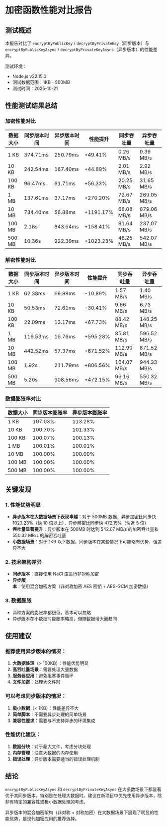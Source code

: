 # 加密函数性能对比报告

## 测试概述

本报告对比了 `encryptByPublicKey` / `decryptByPrivateKey`（同步版本）与 `encryptByPublicKeyAsync` / `decryptByPrivateKeyAsync`（异步版本）的性能差异。

测试环境：

- Node.js v22.15.0
- 测试数据范围：1KB - 500MB
- 测试时间：2025-10-21

## 性能测试结果总结

### 加密性能对比

| 数据大小 | 同步版本时间 | 异步版本时间 | 性能提升  | 同步吞吐量 | 异步吞吐量  |
| -------- | ------------ | ------------ | --------- | ---------- | ----------- |
| 1 KB     | 374.71ms     | 250.79ms     | +49.41%   | 0.26 MB/s  | 0.39 MB/s   |
| 10 KB    | 242.54ms     | 167.40ms     | +44.89%   | 2.01 MB/s  | 2.92 MB/s   |
| 100 KB   | 96.47ms      | 61.71ms      | +56.33%   | 20.25 MB/s | 31.65 MB/s  |
| 1 MB     | 137.61ms     | 37.17ms      | +270.20%  | 72.67 MB/s | 269.05 MB/s |
| 10 MB    | 734.40ms     | 56.88ms      | +1191.17% | 68.08 MB/s | 879.06 MB/s |
| 100 MB   | 2.18s        | 843.64ms     | +158.41%  | 91.64 MB/s | 237.07 MB/s |
| 500 MB   | 10.36s       | 922.39ms     | +1023.23% | 48.25 MB/s | 542.07 MB/s |

### 解密性能对比

| 数据大小 | 同步版本时间 | 异步版本时间 | 性能提升 | 同步吞吐量  | 异步吞吐量  |
| -------- | ------------ | ------------ | -------- | ----------- | ----------- |
| 1 KB     | 62.38ms      | 69.98ms      | -10.89%  | 1.57 MB/s   | 1.40 MB/s   |
| 10 KB    | 50.53ms      | 72.61ms      | -30.41%  | 9.66 MB/s   | 6.73 MB/s   |
| 100 KB   | 22.09ms      | 13.17ms      | +67.73%  | 88.42 MB/s  | 148.25 MB/s |
| 1 MB     | 116.53ms     | 16.76ms      | +595.28% | 85.81 MB/s  | 596.52 MB/s |
| 10 MB    | 442.52ms     | 57.37ms      | +671.52% | 112.99 MB/s | 871.52 MB/s |
| 100 MB   | 1.92s        | 211.79ms     | +806.56% | 104.07 MB/s | 944.33 MB/s |
| 500 MB   | 5.20s        | 908.56ms     | +472.15% | 96.16 MB/s  | 550.32 MB/s |

### 数据膨胀率对比

| 数据大小 | 同步版本膨胀率 | 异步版本膨胀率 |
| -------- | -------------- | -------------- |
| 1 KB     | 107.03%        | 113.28%        |
| 10 KB    | 100.70%        | 101.33%        |
| 100 KB   | 100.07%        | 100.13%        |
| 1 MB     | 100.01%        | 100.01%        |
| 10 MB    | 100.00%        | 100.00%        |
| 100 MB   | 100.00%        | 100.00%        |
| 500 MB   | 100.00%        | 100.00%        |

## 关键发现

### 1. 性能优势明显

- **异步版本在大数据场景下表现卓越**：对于 500MB 数据，异步加密比同步快 1023.23%（快 10 倍以上），异步解密比同步快 472.15%（快近 5 倍）
- **吞吐量显著提升**：异步版本在 500MB 时达到 542.07 MB/s 的加密吞吐量和 550.32 MB/s 的解密吞吐量
- **小数据场景**：对于 1KB 以下数据，同步版本在某些情况下可能略有优势，但差异不大

### 2. 技术架构差异

- **同步版本**：直接使用 NaCl 库进行非对称加密
- **异步版本**：使用混合加密方案（非对称加密 AES 密钥 + AES-GCM 加密数据）

### 3. 数据膨胀

- 两种方案的膨胀率都很低，基本可以忽略
- 异步版本在小数据时膨胀率略高，但随数据增大而趋同

## 使用建议

### 推荐使用异步版本的情况：

1. **大数据处理**（> 100KB）：性能优势明显
2. **高吞吐量场景**：需要处理大量数据
3. **服务器应用**：避免阻塞事件循环
4. **文件加密**：处理大文件时

### 可以考虑同步版本的情况：

1. **极小数据**（< 1KB）：性能差异不大
2. **简单脚本**：不需要异步处理的简单场景
3. **兼容性要求**：需要与不支持异步的环境集成

### 性能优化建议：

1. **数据分块**：对于超大文件，考虑分块处理
2. **内存管理**：注意大数据的内存使用
3. **错误处理**：异步版本需要适当的错误处理机制

## 结论

`encryptByPublicKeyAsync` 和 `decryptByPrivateKeyAsync` 在大多数场景下都显著优于其同步版本，特别是在处理大数据时。建议在新项目中优先使用异步版本，除非有特定的兼容性或极小数据处理的考虑。

异步版本的混合加密架构（非对称 + 对称加密）在大数据场景下展现了明显的性能优势，是现代加密应用的推荐选择。
